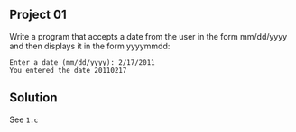 ## Project 01

Write a program that accepts a date from the user in the form mm/dd/yyyy and then displays it in the form yyyymmdd:  

```
Enter a date (mm/dd/yyyy): 2/17/2011
You entered the date 20110217
```

## Solution

See `1.c`